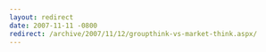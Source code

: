 ```yaml
---
layout: redirect
date: 2007-11-11 -0800
redirect: /archive/2007/11/12/groupthink-vs-market-think.aspx/
---
```

